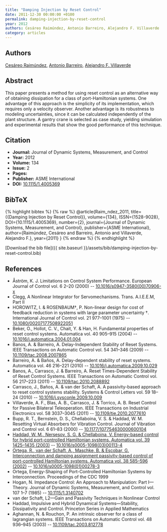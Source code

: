 ```yaml
---
title: "Damping Injection by Reset Control"
date: 2011-12-30 00:00:00 +0100
permalink: damping-injection-by-reset-control
year: 2012
authors: Cesáreo Raimúndez, Antonio Barreiro, Alejandro F. Villaverde
category: articles
---
```

 
## Authors
[Cesáreo Raimúndez](authors/cesareo-raimundez), [Antonio Barreiro](authors/antonio-barreiro), [Alejandro F. Villaverde](authors/alejandro-f-villaverde)
 
## Abstract
This paper presents a method for using reset control as an alternative way of obtaining dissipation for a class of port-Hamiltonian systems. One advantage of this approach is the simplicity of its implementation, which requires only a velocity observer. Another advantage is its robustness to modeling uncertainties, since it can be calculated independently of the plant structure. A gantry crane is selected as case study, yielding simulation and experimental results that show the good performance of this technique.
 
## Citation
- **Journal:** Journal of Dynamic Systems, Measurement, and Control
- **Year:** 2012
- **Volume:** 134
- **Issue:** 2
- **Pages:** 
- **Publisher:** ASME International
- **DOI:** [10.1115/1.4005369](https://doi.org/10.1115/1.4005369)
 
## BibTeX
{% highlight bibtex %}
{% raw %}
@article{Raim_ndez_2011,
  title={{Damping Injection by Reset Control}},
  volume={134},
  ISSN={1528-9028},
  DOI={10.1115/1.4005369},
  number={2},
  journal={Journal of Dynamic Systems, Measurement, and Control},
  publisher={ASME International},
  author={Raimúndez, Cesáreo and Barreiro, Antonio and Villaverde, Alejandro F.},
  year={2011}
}
{% endraw %}
{% endhighlight %}
 
[Download the bib file]({{ site.baseurl }}/assets/bib/damping-injection-by-reset-control.bib)
 
## References
- Åström, K. J. Limitations on Control System Performance. European Journal of Control vol. 6 2–20 (2000) -- [10.1016/s0947-3580(00)70906-x](https://doi.org/10.1016/s0947-3580(00)70906-x)
- Clegg, A Nonlinear Integrator for Servomechanisms. Trans. A.I.E.E.M, Part II
- HOROWITZ, I. & ROSENBAUM†, P. Non-linear design for cost of feedback reduction in systems with large parameter uncertainty †. International Journal of Control vol. 21 977–1001 (1975) -- [10.1080/00207177508922051](https://doi.org/10.1080/00207177508922051)
- Beker, O., Hollot, C. V., Chait, Y. & Han, H. Fundamental properties of reset control systems. Automatica vol. 40 905–915 (2004) -- [10.1016/j.automatica.2004.01.004](https://doi.org/10.1016/j.automatica.2004.01.004)
- Banos, A. & Barreiro, A. Delay-Independent Stability of Reset Systems. IEEE Transactions on Automatic Control vol. 54 341–346 (2009) -- [10.1109/tac.2008.2007865](https://doi.org/10.1109/tac.2008.2007865)
- Barreiro, A. & Baños, A. Delay-dependent stability of reset systems. Automatica vol. 46 216–221 (2010) -- [10.1016/j.automatica.2009.10.029](https://doi.org/10.1016/j.automatica.2009.10.029)
- Banos, A., Carrasco, J. & Barreiro, A. Reset Times-Dependent Stability of Reset Control Systems. IEEE Transactions on Automatic Control vol. 56 217–223 (2011) -- [10.1109/tac.2010.2088892](https://doi.org/10.1109/tac.2010.2088892)
- Carrasco, J., Baños, A. & van der Schaft, A. A passivity-based approach to reset control systems stability. Systems &amp; Control Letters vol. 59 18–24 (2010) -- [10.1016/j.sysconle.2009.10.009](https://doi.org/10.1016/j.sysconle.2009.10.009)
- Villaverde, A. F., Blas, A. B., Carrasco, J. & Torrico, A. B. Reset Control for Passive Bilateral Teleoperation. IEEE Transactions on Industrial Electronics vol. 58 3037–3045 (2011) -- [10.1109/tie.2010.2077610](https://doi.org/10.1109/tie.2010.2077610)
- Bupp, R. T., Bernstein, D. S., Chellaboina, V. S. & Haddad, W. M. Resetting Virtual Absorbers for Vibration Control. Journal of Vibration and Control vol. 6 61–83 (2000) -- [10.1177/107754630000600104](https://doi.org/10.1177/107754630000600104)
- [Haddad, W. M., Nersesov, S. G. & Chellaboina, V. Energy-based control for hybrid port-controlled Hamiltonian systems. Automatica vol. 39 1425–1435 (2003)](energy-based-control-for-hybrid-port-controlled-hamiltonian-systems) -- [10.1016/s0005-1098(03)00113-4](https://doi.org/10.1016/s0005-1098(03)00113-4)
- [Ortega, R., van der Schaft, A., Maschke, B. & Escobar, G. Interconnection and damping assignment passivity-based control of port-controlled Hamiltonian systems. Automatica vol. 38 585–596 (2002)](interconnection-and-damping-assignment-passivity-based-control-of-port-controlled-hamiltonian-systems) -- [10.1016/s0005-1098(01)00278-3](https://doi.org/10.1016/s0005-1098(01)00278-3)
- Ortega, Energy-Shaping of Port-Controlled Hamiltonian Systems by Interconnection. Proceedings of the CDC 1999
- Hogan, N. Impedance Control: An Approach to Manipulation: Part I—Theory. Journal of Dynamic Systems, Measurement, and Control vol. 107 1–7 (1985) -- [10.1115/1.3140702](https://doi.org/10.1115/1.3140702)
- van der Schaft, L2—Gain and Passivity Techniques in Nonlinear Control
- Haddad, Impulsive and Hybrid Dynamical Systems—Stability, Dissipativity and Control. Princeton Series in Applied Mathematics
- Aghannan, N. & Rouchon, P. An intrinsic observer for a class of lagrangian systems. IEEE Transactions on Automatic Control vol. 48 936–945 (2003) -- [10.1109/tac.2003.812778](https://doi.org/10.1109/tac.2003.812778)

